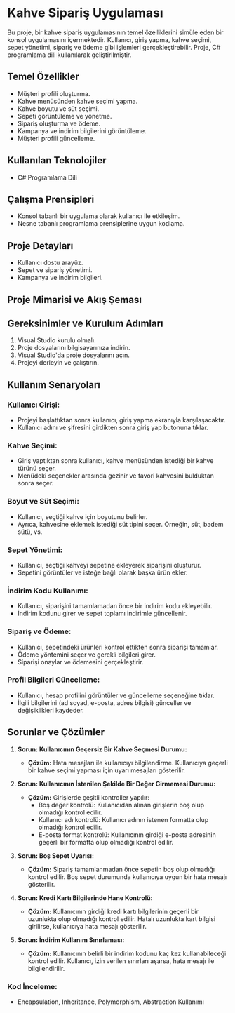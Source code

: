 # Kahve Sipariş Uygulaması

Bu proje, bir kahve sipariş uygulamasının temel özelliklerini simüle eden bir konsol uygulamasını içermektedir. Kullanıcı, giriş yapma, kahve seçimi, sepet yönetimi, sipariş ve ödeme gibi işlemleri gerçekleştirebilir. Proje, C# programlama dili kullanılarak geliştirilmiştir.

## Temel Özellikler

- Müşteri profili oluşturma.
- Kahve menüsünden kahve seçimi yapma.
- Kahve boyutu ve süt seçimi.
- Sepeti görüntüleme ve yönetme.
- Sipariş oluşturma ve ödeme.
- Kampanya ve indirim bilgilerini görüntüleme.
- Müşteri profili güncelleme.

## Kullanılan Teknolojiler

- C# Programlama Dili

## Çalışma Prensipleri

- Konsol tabanlı bir uygulama olarak kullanıcı ile etkileşim.
- Nesne tabanlı programlama prensiplerine uygun kodlama.

## Proje Detayları

- Kullanıcı dostu arayüz.
- Sepet ve sipariş yönetimi.
-	Kampanya ve indirim bilgileri.

## Proje Mimarisi ve Akış Şeması

## Gereksinimler ve Kurulum Adımları
1.	Visual Studio kurulu olmalı.
2.	Proje dosyalarını bilgisayarınıza indirin.
3.	Visual Studio'da proje dosyalarını açın.
4.	Projeyi derleyin ve çalıştırın.

## Kullanım Senaryoları

### Kullanıcı Girişi:

- Projeyi başlattıktan sonra kullanıcı, giriş yapma ekranıyla karşılaşacaktır.
- Kullanıcı adını ve şifresini girdikten sonra giriş yap butonuna tıklar.

### Kahve Seçimi:

- Giriş yaptıktan sonra kullanıcı, kahve menüsünden istediği bir kahve türünü seçer.
- Menüdeki seçenekler arasında gezinir ve favori kahvesini bulduktan sonra seçer.

### Boyut ve Süt Seçimi:

- Kullanıcı, seçtiği kahve için boyutunu belirler.
- Ayrıca, kahvesine eklemek istediği süt tipini seçer. Örneğin, süt, badem sütü, vs.

### Sepet Yönetimi:

- Kullanıcı, seçtiği kahveyi sepetine ekleyerek siparişini oluşturur.
- Sepetini görüntüler ve isteğe bağlı olarak başka ürün ekler.

### İndirim Kodu Kullanımı:

- Kullanıcı, siparişini tamamlamadan önce bir indirim kodu ekleyebilir.
- İndirim kodunu girer ve sepet toplamı indirimle güncellenir.

### Sipariş ve Ödeme:

- Kullanıcı, sepetindeki ürünleri kontrol ettikten sonra siparişi tamamlar.
- Ödeme yöntemini seçer ve gerekli bilgileri girer.
- Siparişi onaylar ve ödemesini gerçekleştirir.

### Profil Bilgileri Güncelleme:

- Kullanıcı, hesap profilini görüntüler ve güncelleme seçeneğine tıklar.
- İlgili bilgilerini (ad soyad, e-posta, adres bilgisi) günceller ve değişiklikleri kaydeder.

## Sorunlar ve Çözümler

1. **Sorun: Kullanıcının Geçersiz Bir Kahve Seçmesi Durumu:**
   - **Çözüm:** Hata mesajları ile kullanıcıyı bilgilendirme. Kullanıcıya geçerli bir kahve seçimi yapması için uyarı mesajları gösterilir.

2. **Sorun: Kullanıcının İstenilen Şekilde Bir Değer Girmemesi Durumu:**
   - **Çözüm:** Girişlerde çeşitli kontroller yapılır:
     - Boş değer kontrolü: Kullanıcıdan alınan girişlerin boş olup olmadığı kontrol edilir.
     - Kullanıcı adı kontrolü: Kullanıcı adının istenen formatta olup olmadığı kontrol edilir.
     - E-posta format kontrolü: Kullanıcının girdiği e-posta adresinin geçerli bir formatta olup olmadığı kontrol edilir.

3. **Sorun: Boş Sepet Uyarısı:**
   - **Çözüm:** Sipariş tamamlanmadan önce sepetin boş olup olmadığı kontrol edilir. Boş sepet durumunda kullanıcıya uygun bir hata mesajı gösterilir.

4. **Sorun: Kredi Kartı Bilgilerinde Hane Kontrolü:**
   - **Çözüm:** Kullanıcının girdiği kredi kartı bilgilerinin geçerli bir uzunlukta olup olmadığı kontrol edilir. Hatalı uzunlukta kart bilgisi girilirse, kullanıcıya hata mesajı gösterilir.

5. **Sorun: İndirim Kullanım Sınırlaması:**
   - **Çözüm:** Kullanıcının belirli bir indirim kodunu kaç kez kullanabileceği kontrol edilir. Kullanıcı, izin verilen sınırları aşarsa, hata mesajı ile bilgilendirilir.

### Kod İnceleme:
- Encapsulation, Inheritance, Polymorphism, Abstraction Kullanımı

  
